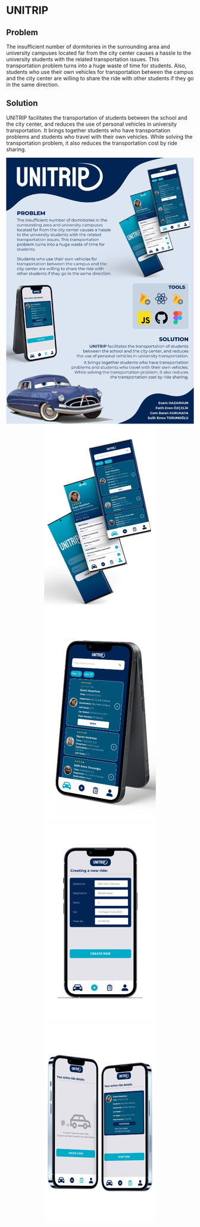 # UNITRIP

## Problem
The insufficient number of dormitories in the surrounding area and university campuses located far from the city center causes a hassle to the university students with the related transportation issues. This transportation problem turns into a huge waste of time for students. Also, students who use their own vehicles for transportation between the campus and the city center are willing to share the ride with other students if they go in the same direction.

## Solution
UNITRIP facilitates the transportation of students between the school and the city center, and reduces the use of personal vehicles in university transportation.
It brings together students who have transportation problems and students who travel with their own vehicles.
While solving the transportation problem, it also reduces the transportation cost by ride sharing.

<p align="center"> 
<img src="https://github.com/ferenozcelik/unitrip/blob/master/unitrip-poster.png" width="600">
<img src="https://github.com/ferenozcelik/unitrip/blob/master/ss1.jpeg" width="300">
<img src="https://github.com/ferenozcelik/unitrip/blob/master/ss2.jpeg" width="300">
<img src="https://github.com/ferenozcelik/unitrip/blob/master/ss3.jpeg" width="300">
<img src="https://github.com/ferenozcelik/unitrip/blob/master/ss4.jpeg" width="300">
</p>
